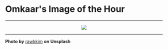 # Omkaar's Image of the Hour

---

<div align="center">

<a href="https://unsplash.com/photos/woman-drives-a-bmw-car-hg7CcEd9hEo">
  <img src="https://images.unsplash.com/photo-1752564020971-086a96380302?crop=entropy&cs=tinysrgb&fit=max&fm=jpg&ixid=M3w3NjA2Nzh8MHwxfHJhbmRvbXx8fHx8fHx8fDE3NTUwNTA0MDB8&ixlib=rb-4.1.0&q=80&w=1080" style="max-width:100%; height:auto;">
</a>



</div>

---

**Photo by** [rawkkim](https://unsplash.com/@rawkkim) **on Unsplash**
